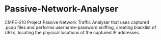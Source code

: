# Passive-Network-Analyser
CMPE-210 Project
Passive Network Traffic Analyser that uses captured .pcap files and performs username-password sniffing, creating blacklist of URLs, locating the physical locations of the captured IP addresses.
